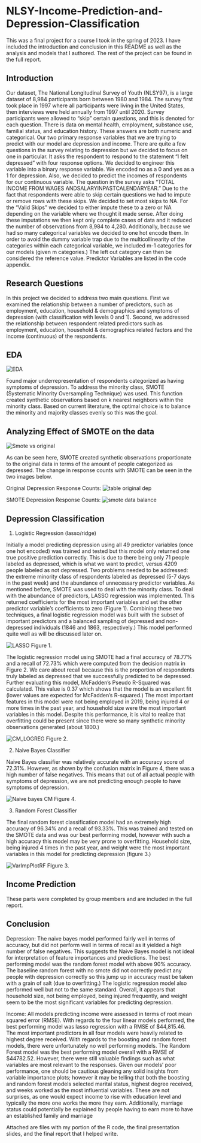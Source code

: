 # NLSY-Income-Prediction-and-Depression-Classification

This was a final project for a course I took in the spring of 2023. I have included the introduction and conclusion in this README as well as the analysis and models that I authored. The rest of the project can be found in the full report.

## Introduction
 Our dataset, The National Longitudinal Survey of Youth (NLSY97), is a large dataset of 8,984 participants born between
 1980 and 1984. The survey first took place in 1997 where all participants were living in the United States, then interviews
 were held annually from 1997 until 2020. Survey participants were allowed to “skip” certain questions, and this is denoted
 for each question. There is data on mental health, employment, substance use, familial status, and education history. These
 answers are both numeric and categorical.
 Our two primary response variables that we are trying to predict with our model are depression and income. There are
 quite a few questions in the survey relating to depression but we decided to focus on one in particular. It asks the
 respondent to respond to the statement “I felt depressed” with four response options. We decided to engineer this variable
 into a binary response variable. We encoded no as a 0 and yes as a 1 for depression. Also, we decided to predict the
 incomes of respondents for our continuous variable. The question in the survey asks “TOTAL INCOME FROM WAGES
 ANDSALARYINPASTCALENDARYEAR.”
 Due to the fact that respondents were able to skip certain questions we had to impute or remove rows with these skips. We
 decided to set most skips to NA. For the “Valid Skips” we decided to either impute these to a zero or NA depending on the
 variable where we thought it made sense. After doing these imputations we then kept only complete cases of data and it
 reduced the number of observations from 8,984 to 4,280. Additionally, because we had so many categorical variables we
 decided to one hot encode them. In order to avoid the dummy variable trap due to the multicollinearity of the categories
 within each categorical variable, we included m-1 categories for our models (given m categories.) The left out category
 can then be considered the reference value. Predictor Variables are listed in the code appendix.

## Research Questions
 In this project we decided to address two main questions. First we examined the relationship between a number of
 predictors, such as employment, education, household & demographics and symptoms of depression (with classification
 with levels 0 and 1). Second, we addressed the relationship between respondent related predictors such as employment,
 education, household & demographics related factors and the income (continuous) of the respondents.

 ## EDA
![EDA](https://github.com/Owenp25/NLSY-Income-Prediction-and-Depression-Classification/assets/77632947/0b5caed7-1167-4089-b4d8-ccb06029ff8d)

Found major underrepresentation of respondents categorized as having symptoms of depression. To address the minority class, SMOTE (Systematic Minority Oversampling Technique) was used. 
This function created synthetic observations based on k nearest neighbors within the minority class. Based on current literature, the optimal choice is to balance the minority and majority classes evenly so this was the goal.

## Analyzing Effect of SMOTE on the data

![Smote vs original](https://github.com/Owenp25/NLSY-Income-Prediction-and-Depression-Classification/assets/77632947/8d517abe-16a0-4dee-a55d-4a78034fa8ff)

As can be seen here, SMOTE created synthetic observations proportionate to the original data in terms of the amount of people categorized as depressed. The change in response counts with SMOTE can be seen in the two images below. 

Original Depression Response Counts:
![table original dep](https://github.com/Owenp25/NLSY-Income-Prediction-and-Depression-Classification/assets/77632947/bbea277f-cbd2-4de0-b1a4-01a750be8ba0)

SMOTE Depression Response Counts:
![smote data balance](https://github.com/Owenp25/NLSY-Income-Prediction-and-Depression-Classification/assets/77632947/ebb3a58f-97ca-43f3-bac4-acdc852bfb1d)

## Depression Classification
 1. Logistic Regression (lasso/ridge)

 Initially a model predicting depression using all 49 predictor variables (once one hot encoded) was trained and tested but
 this model only returned one true positive prediction correctly. This is due to there being only 71 people labeled as
 depressed, which is what we want to predict, versus 4209 people labeled as not depressed. Two problems needed to be
 addressed: the extreme minority class of respondents labeled as depressed (5-7 days in the past week) and the abundance
 of unnecessary predictor variables. As mentioned before, SMOTE was used to deal with the minority class. To deal with
 the abundance of predictors, LASSO regression was implemented. This returned coefficients for the most important
 variables and set the other predictor variable’s coefficients to zero (Figure 1). Combining these two techniques, a final
 logistic regression model was built with the subset of important predictors and a balanced sampling of depressed and
 non-depressed individuals (1846 and 1863, respectively.) This model performed quite well as will be discussed later on.

![LASSO](https://github.com/Owenp25/NLSY-Income-Prediction-and-Depression-Classification/assets/77632947/89f89194-4bee-4061-94f3-6e1ea1152d34)
Figure 1.

 The logistic regression model using SMOTE had a final accuracy of 78.77% and a recall of 72.73% which were computed
 from the decision matrix in Figure 2. We care about recall because this is the proportion of respondents truly labeled as
 depressed that we successfully predicted to be depressed. Further evaluating this model, McFadden’s Pseudo R-Squared
 was calculated. This value is 0.37 which shows that the model is an excellent fit (lower values are expected for
 McFadden’s R-squared.) The most important features in this model were not being employed in 2019, being injured 4 or
 more times in the past year, and household size were the most important variables in this model. Despite this performance,
 it is vital to realize that overfitting could be present since there were so many synthetic minority observations generated
 (about 1800.)
 
![CM_LOGREG](https://github.com/Owenp25/NLSY-Income-Prediction-and-Depression-Classification/assets/77632947/a58c1a51-1a43-47ff-9697-e9bdb66fc575)
Figure 2. 


2. Naive Bayes Classifier

 Naive Bayes classifier was relatively accurate with an accuracy score of 72.31%. However, as shown by the confusion
 matrix in Figure 4, there was a high number of false negatives. This means that out of all actual people with symptoms of
 depression, we are not predicting enough people to have symptoms of depression.

![Naive bayes CM](https://github.com/Owenp25/NLSY-Income-Prediction-and-Depression-Classification/assets/77632947/734fc23d-2c09-4969-a297-bdb7e82630a2)
Figure 4.

3. Random Forest Classifier

The final random forest classification model had an extremely high accuracy of 96.34% and a recall of 93.33%. This was
 trained and tested on the SMOTE data and was our best performing model, however with such a high accuracy this model
 may be very prone to overfitting. Household size, being injured 4 times in the past year, and weight were the most
 important variables in this model for predicting depression (figure 3.)

![VarImpPlotRF](https://github.com/Owenp25/NLSY-Income-Prediction-and-Depression-Classification/assets/77632947/937871b4-db5a-4c8c-97b8-0ffe26b68203)
FIgure 3.

## Income Prediction

These parts were completed by group members and are included in the full report.

## Conclusion
 Depression:
 The naive bayes model performed fairly well in terms of accuracy, but did not perform well in terms of recall as it yielded
 a high number of false negatives. This suggests the Naive Bayes model is not ideal for interpretation of feature
 importances and predictions. The best performing model was the random forest model with above 90% accuracy. The
 baseline random forest with no smote did not correctly predict any people with depression correctly so this jump up in
 accuracy must be taken with a grain of salt (due to overfitting.) The logistic regression model also performed well but not
 to the same standard. Overall, it appears that household size, not being employed, being injured frequently, and weight
 seem to be the most significant variables for predicting depression.
 
 Income:
 All models predicting income were assessed in terms of root mean squared error (RMSE). With regards to the four linear
 models performed, the best performing model was lasso regression with a RMSE of $44,815.46. The most important
predictors in all four models were heavily related to highest degree received. With regards to the boosting and random
 forest models, there were unfortunately no well performing models. The Random Forest model was the best performing
 model overall with a RMSE of $44782.52. However, there were still valuable findings such as what variables are most
 relevant to the responses. Given our models’ poor performance, one should be cautious gleaning any solid insights from
 variable importance plots; however it may be telling that both the boosting and random forest models selected marital
 status, highest degree received, and weeks worked as the most influential variables. These are not surprises, as one would
 expect income to rise with education level and typically the more one works the more they earn. Additionally, marriage
 status could potentially be explained by people having to earn more to have an established family and marriage

Attached are files with my portion of the R code, the final presentation slides, and the final report that I helped write.

